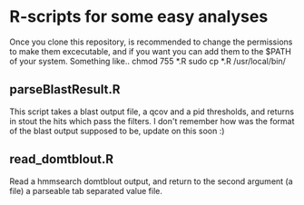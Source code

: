# R-scripts for some easy analyses
Once you clone this repository, is recommended to change the permissions to make them excecutable, and if you want you can add them to the $PATH of your system.
Something like.. 
chmod 755 *.R
sudo cp *.R /usr/local/bin/


## parseBlastResult.R
This script takes a blast output file, a qcov and a pid thresholds, and returns in stout the hits which pass the filters.
I don't remember how was the format of the blast output supposed to be, update on this soon :)


## read_domtblout.R 
Read a hmmsearch domtblout output, and return to the second argument (a file) a parseable tab separated value file.

